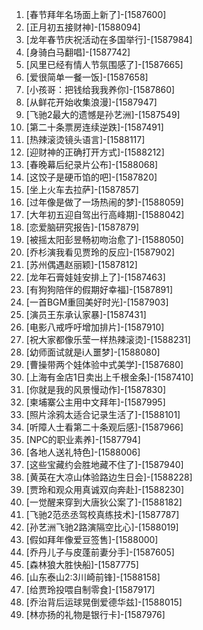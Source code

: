 
1. [春节拜年名场面上新了]-[1587600]
1. [正月初五接财神]-[1588094]
1. [龙年春节庆祝活动在多国举行]-[1587984]
1. [身骑白马翻唱]-[1587742]
1. [风里已经有情人节氛围感了]-[1587665]
1. [爱很简单一餐一饭]-[1587658]
1. [小孩哥：把钱给我我养你]-[1587860]
1. [从鲜花开始收集浪漫]-[1587947]
1. [飞驰2最大的遗憾是孙艺洲]-[1587549]
1. [第二十条票房连续逆跌]-[1587491]
1. [热辣滚烫镜头语言]-[1588117]
1. [迎财神的正确打开方式]-[1588212]
1. [春晚幕后纪录片公布]-[1588068]
1. [这饺子是硬币馅的吧]-[1587820]
1. [坐上火车去拉萨]-[1587857]
1. [过年像是做了一场热闹的梦]-[1588059]
1. [大年初五迎自驾出行高峰期]-[1588042]
1. [恋爱脑研究报告]-[1587879]
1. [被摇太阳彭昱畅初吻治愈了]-[1588050]
1. [乔杉演我看见贾玲的反应]-[1587902]
1. [苏州偶遇赵丽颖]-[1587812]
1. [龙年石膏娃娃安排上了]-[1587463]
1. [有狗狗陪伴的假期好幸福]-[1587891]
1. [一首BGM重回美好时光]-[1587903]
1. [演员王东承认家暴]-[1587431]
1. [电影八戒呼吁增加排片]-[1587910]
1. [祝大家都像乐莹一样热辣滚烫]-[1588231]
1. [幼师面试就是i人噩梦]-[1588080]
1. [曹操带两个娃体验中式美学]-[1587680]
1. [上海有金店1日卖出上千根金条]-[1587410]
1. [你就是我的风景慢动作]-[1587830]
1. [柬埔寨公主用中文拜年]-[1587995]
1. [照片涂鸦太适合记录生活了]-[1588101]
1. [听障人士看第二十条观后感]-[1587966]
1. [NPC的职业素养]-[1587794]
1. [各地人送礼特色]-[1588006]
1. [这些宝藏约会胜地藏不住了]-[1587940]
1. [黄英在大凉山体验路边生日会]-[1588228]
1. [贾玲和观众用真诚双向奔赴]-[1588230]
1. [一觉醒来穿到大唐狄公案了]-[1588182]
1. [飞驰2范丞丞驾校真练技术]-[1587787]
1. [孙艺洲飞驰2路演隔空比心]-[1588019]
1. [假如拜年像爱豆签售]-[1588000]
1. [乔丹儿子与皮蓬前妻分手]-[1587605]
1. [森林狼大胜快船]-[1587775]
1. [山东泰山2:3川崎前锋]-[1588158]
1. [给贾玲投喂自制零食]-[1587917]
1. [乔治背后运球晃倒爱德华兹]-[1588015]
1. [林亦扬的礼物是银行卡]-[1587976]
